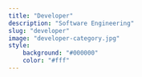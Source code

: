 ```yaml
---
title: "Developer"
description: "Software Engineering"
slug: "developer"
image: "developer-category.jpg"
style:
    background: "#000000"
    color: "#fff"
---
```

